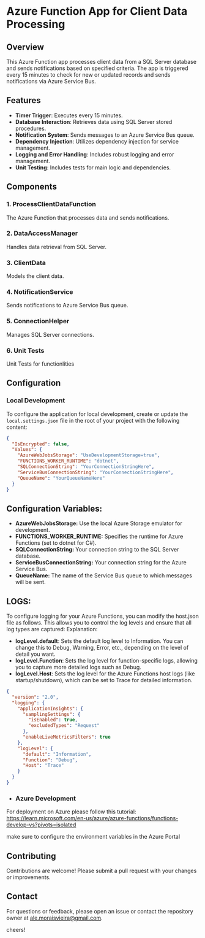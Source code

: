 # Azure Function App for Client Data Processing

## Overview

This Azure Function app processes client data from a SQL Server database and sends notifications based on specified criteria. The app is triggered every 15 minutes to check for new or updated records and sends notifications via Azure Service Bus.

## Features

- **Timer Trigger**: Executes every 15 minutes.
- **Database Interaction**: Retrieves data using SQL Server stored procedures.
- **Notification System**: Sends messages to an Azure Service Bus queue.
- **Dependency Injection**: Utilizes dependency injection for service management.
- **Logging and Error Handling**: Includes robust logging and error management.
- **Unit Testing**: Includes tests for main logic and dependencies.

## Components

### 1. ProcessClientDataFunction
The Azure Function that processes data and sends notifications.

### 2. DataAccessManager
Handles data retrieval from SQL Server.

### 3. ClientData
Models the client data.

### 4. NotificationService
Sends notifications to Azure Service Bus queue.

### 5. ConnectionHelper
Manages SQL Server connections.

### 6. Unit Tests
Unit Tests for functionlities

## Configuration

### Local Development

To configure the application for local development, create or update the `local.settings.json` file in the root of your project with the following content:

```json
{
  "IsEncrypted": false,
  "Values": {
    "AzureWebJobsStorage": "UseDevelopmentStorage=true",
    "FUNCTIONS_WORKER_RUNTIME": "dotnet",
    "SQLConnectionString": "YourConnectionStringHere",
    "ServiceBusConnectionString": "YourConnectionStringHere",
    "QueueName": "YourQueueNameHere"
  }
}
```
## Configuration Variables:

- **AzureWebJobsStorage:** Use the local Azure Storage emulator for development.
- **FUNCTIONS_WORKER_RUNTIME:** Specifies the runtime for Azure Functions (set to dotnet for C#).
- **SQLConnectionString:** Your connection string to the SQL Server database.
- **ServiceBusConnectionString:** Your connection string for the Azure Service Bus.
- **QueueName:** The name of the Service Bus queue to which messages will be sent.
 
## LOGS:

To configure logging for your Azure Functions, you can modify the host.json file as follows. This allows you to control the log levels and ensure that all log types are captured:
Explanation:

- **logLevel.default**: Sets the default log level to Information. You can change this to Debug, Warning, Error, etc., depending on the level of detail you want.
- **logLevel.Function**: Sets the log level for function-specific logs, allowing you to capture more detailed logs such as Debug.
- **logLevel.Host**: Sets the log level for the Azure Functions host logs (like startup/shutdown), which can be set to Trace for detailed information.
```json
{
  "version": "2.0",
  "logging": {
    "applicationInsights": {
      "samplingSettings": {
        "isEnabled": true,
        "excludedTypes": "Request"
      },
      "enableLiveMetricsFilters": true
    },
    "logLevel": {
      "default": "Information",
      "Function": "Debug",
      "Host": "Trace"
    }
  }
}
```
- ### Azure Development

For deployment on Azure please follow this tutorial:
https://learn.microsoft.com/en-us/azure/azure-functions/functions-develop-vs?pivots=isolated

make sure to configure the environment variables in the Azure Portal

## Contributing
Contributions are welcome! Please submit a pull request with your changes or improvements.

## Contact
For questions or feedback, please open an issue or contact the repository owner at ale.moraisvieira@gmail.com.

cheers!
